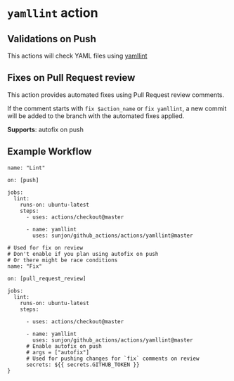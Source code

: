 # `yamllint` action

## Validations on Push

This actions will check YAML files using
[yamllint](https://github.com/adrienverge/yamllint)

## Fixes on Pull Request review

This action provides automated fixes using Pull Request review comments.

If the comment starts with `fix $action_name` or `fix yamllint`, a new commit will
be added to the branch with the automated fixes applied.

**Supports**: autofix on push

## Example Workflow

```hcl
name: "Lint"

on: [push]

jobs:
  lint:
    runs-on: ubuntu-latest
    steps:
      - uses: actions/checkout@master

      - name: yamllint
        uses: sunjon/github_actions/actions/yamllint@master
```

```hcl
# Used for fix on review
# Don't enable if you plan using autofix on push
# Or there might be race conditions
name: "Fix"

on: [pull_request_review]

jobs:
  lint:
    runs-on: ubuntu-latest
    steps:

      - uses: actions/checkout@master

      - name: yamllint
        uses: sunjon/github_actions/actions/yamllint@master
      # Enable autofix on push
      # args = ["autofix"]
      # Used for pushing changes for `fix` comments on review
      secrets: ${{ secrets.GITHUB_TOKEN }}
}
```
